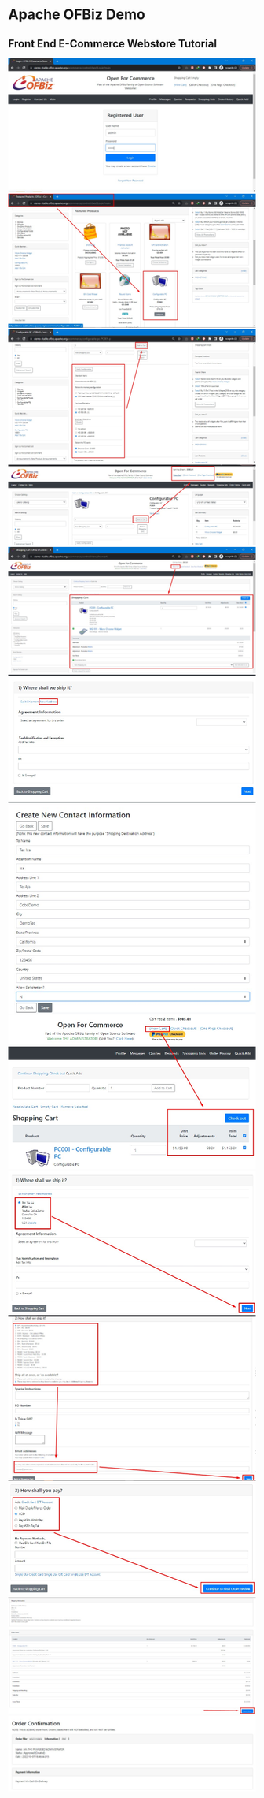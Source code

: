 # Apache OFBiz Demo
## Front End E-Commerce Webstore Tutorial

![1](gambar/demo/demo-ecommerce_1.jpg)<br>
![2](gambar/demo/demo-ecommerce_2.jpg)<br>
![3](gambar/demo/demo-ecommerce_3.jpg)<br>
![4](gambar/demo/demo-ecommerce_4.jpg)<br>
![5](gambar/demo/demo-ecommerce_5.jpg)<br>
![6](gambar/demo/demo-ecommerce_6.jpg)<br>
![7](gambar/demo/demo-ecommerce_7.jpg)<br>
![8](gambar/demo/demo-ecommerce_8.jpg)<br>
![9](gambar/demo/demo-ecommerce_9.jpg)<br>
![10](gambar/demo/demo-ecommerce_10.jpg)<br>
![11](gambar/demo/demo-ecommerce_11.jpg)<br>
![12](gambar/demo/demo-ecommerce_12.jpg)<br>
![13](gambar/demo/demo-ecommerce_13.jpg)<br>



